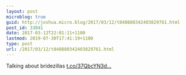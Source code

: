 ```yaml
---
layout: post
microblog: true
guid: http://joshua.micro.blog/2017/03/12/t840880342403829761.html
post_id: 33841
date: 2017-03-12T22:01:11+1100
lastmod: 2019-07-30T17:41:19+1100
type: post
url: /2017/03/12/t840880342403829761.html
---
```

Talking about bridezillas [t.co/37QbcYN3d...](https://t.co/37QbcYN3df)
